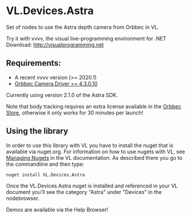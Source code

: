 # VL.Devices.Astra
Set of nodes to use the Astra depth camera from Orbbec in VL.

Try it with vvvv, the visual live-programming environment for .NET  
Download: http://visualprogramming.net

## Requirements:
* A recent vvvv version (>= 2020.1)
* [Orbbec Camera Driver >= 4.3.0.10](https://orbbec3d.com/develop/)

Currently using version 2.1.0 of the Astra SDK.

Note that body tracking requires an extra license available in the [Orbbec Store](http://shop.orbbec3d.com/), otherwise it only works for 30 minutes per launch!

## Using the library
In order to use this library with VL you have to install the nuget that is available via nuget.org. For information on how to use nugets with VL, see [Managing Nugets](https://thegraybook.vvvv.org/reference/libraries/dependencies.html#manage-nugets) in the VL documentation. As described there you go to the commandline and then type:

    nuget install VL.Devices.Astra

Once the VL.Devices.Astra nuget is installed and referenced in your VL document you'll see the category "Astra" under "Devices" in the nodebrowser. 

Demos are available via the Help Browser!
